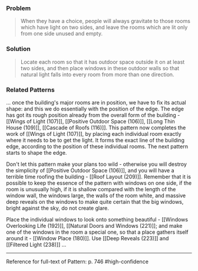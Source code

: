 ### Problem
>When they have a choice, people will always gravitate to those rooms which have light on two sides, and leave the rooms which are lit only from one side unused and empty.

### Solution
>Locate each room so that it has outdoor space outside it on at least two sides, and then place windows in these outdoor walls so that natural light falls into every room from more than one direction.

### Related Patterns
... once the building's major rooms are in position, we have to fix its actual shape: and this we do essentially with the position of the edge. The edge has got its rough position already from the overall form of the building - [[Wings of Light (107)]], [[Positive Outdoor Space (106)]], [[Long Thin House (109)]], [[Cascade of Roofs (116)]]. This pattern now completes the work of [[Wings of Light (107)]], by placing each individual room exactly where it needs to be to get the light. It forms the exact line of the building edge, according to the position of these individual rooms. The next pattern starts to shape the edge.

 Don't let this pattern make your plans too wild - otherwise you will destroy the simplicity of [[Positive Outdoor Space (106)]], and you will have a terrible time roofing the building - [[Roof Layout (209)]]. Remember that it is possible to keep the essence of the pattern with windows on one side, if the room is unusually high, if it is shallow compared with the length of the window wall, the windows large, the walls of the room white, and massive deep reveals on the windows to make quite certain that the big windows, bright against the sky, do not create glare.

Place the individual windows to look onto something beautiful - [[Windows Overlooking Life (192)]], [[Natural Doors and Windows (221)]]; and make one of the windows in the room a special one, so that a place gathers itself around it - [[Window Place (180)]]. Use [[Deep Reveals (223)]] and [[Filtered Light (238)]] ...

---
Reference for full-text of Pattern: p. 746 #high-confidence 